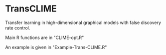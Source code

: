 # TransCLIME

Transfer learning in high-dimensional graphical models with false discovery rate control.


Main R functions are in "CLIME-opt.R"

An example is given in "Example-Trans-CLIME.R"
